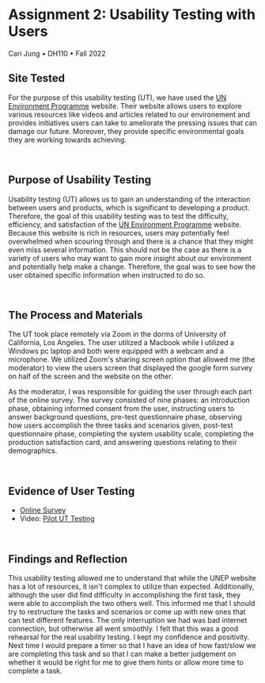 # Assignment 2: Usability Testing with Users
Cari Jung • DH110 • Fall 2022

## Site Tested
For the purpose of this usability testing (UT), we have used the [UN Environment Programme](https://www.unep.org/) website. Their website allows users to explore various resources like videos and articles related to our environement and provides initiatives users can take to ameliorate the pressing issues that can damage our future. Moreover, they provide specific environmental goals they are working towards achieving.

<p>&nbsp;</p>

## Purpose of Usability Testing
Usability testing (UT) allows us to gain an understanding of the interaction between users and products, which is significant to developing a product. Therefore, the goal of this usability testing was to test the difficulty, efficiency, and satisfaction of the [UN Environment Programme](https://www.unep.org/) website. Because this website is rich in resources, users may potentially feel overwhelmed when scouring through and there is a chance that they might even miss several information. This should not be the case as there is a variety of users who may want to gain more insight about our environment and potentially help make a change. Therefore, the goal was to see how the user obtained specific information when instructed to do so. 

<p>&nbsp;</p>

## The Process and Materials 
The UT took place remotely via Zoom in the dorms of University of California, Los Angeles. The user utilized a Macbook while I utilized a Windows pc laptop and both were equipped with a webcam and a microphone. We utilized Zoom's sharing screen option that allowed me (the moderator) to view the users screen that displayed the google form survey on half of the screen and the website on the other.  

As the moderator, I was responsible for guiding the user through each part of the online survey. The survey consisted of nine phases: an introduction phase, obtaining informed consent from the user, instructing users to answer background questions, pre-test questionnaire phase, observing how users accomplish the three tasks and scenarios given, post-test questionnaire phase, completing the system usability scale, completing the production satisfaction card, and answering questions relating to their demographics. 

<p>&nbsp;</p>

## Evidence of User Testing
* [Online Survey](https://forms.gle/dSq8jw6apCyYaz3a8)
* Video: [Pilot UT Testing](https://youtu.be/GhKBMk16IDE)

<p>&nbsp;</p>

## Findings and Reflection
This usability testing allowed me to understand that while the UNEP website has a lot of resources, it isn't complex to utilize than expected. Additionally, although the user did find difficulty in accomplishing the first task, they were able to accomplish the two others well. This informed me that I should try to restructure the tasks and scenarios or come up with new ones that can test different features. The only interruption we had was bad internet connection, but otherwise all went smoothly. I felt that this was a good rehearsal for the real usability testing. I kept my confidence and positivity. Next time I would prepare a timer so that I have an idea of how fast/slow we are completing this task and so that I can make a better judgement on whether it would be right for me to give them hints or allow more time to complete a task. 
